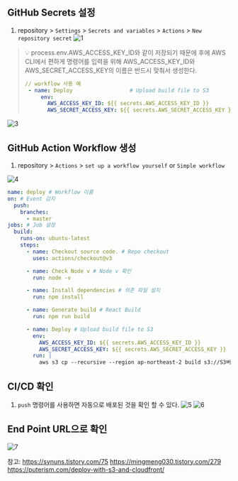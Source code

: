 ## GitHub Secrets 설정

1.  repository > `Settings` > `Secrets and variables` > `Actions` > `New repository secret`
    ![1](/images/posts/deployAWS/aws2-1.png)

> 💡 process.env.AWS_ACCESS_KEY_ID와 같이 저장되기 때문에 후에 AWS CLI에서 편하게 명령어를 입력을 위해 AWS_ACCESS_KEY_ID와 AWS_SECRET_ACCESS_KEY의 이름은 반드시 맞춰서 생성한다.
>
> ```yml
> // workflow 사용 예
>  - name: Deploy                  # Upload build file to S3
>      env:
>        AWS_ACCESS_KEY_ID: ${{ secrets.AWS_ACCESS_KEY_ID }}
>        AWS_SECRET_ACCESS_KEY: ${{ secrets.AWS_SECRET_ACCESS_KEY }}
> ```

![3](/images/posts/deployAWS/aws2-2.png)

## GitHub Action Workflow 생성

1. repository > `Actions` > `set up a workflow yourself` or `Simple workflow`

![4](/images/posts/deployAWS/aws2-4.png)

```yml
name: deploy # Workflow 이름
on: # Event 감지
  push:
    branches:
      - master
jobs: # Job 설정
  build:
    runs-on: ubuntu-latest
    steps:
      - name: Checkout source code. # Repo checkout
        uses: actions/checkout@v3

      - name: Check Node v # Node v 확인
        run: node -v

      - name: Install dependencies # 의존 파일 설치
        run: npm install

      - name: Generate build # React Build
        run: npm run build

      - name: Deploy # Upload build file to S3
        env:
          AWS_ACCESS_KEY_ID: ${{ secrets.AWS_ACCESS_KEY_ID }}
          AWS_SECRET_ACCESS_KEY: ${{ secrets.AWS_SECRET_ACCESS_KEY }}
        run: |
          aws s3 cp --recursive --region ap-northeast-2 build s3://S3버킷 명
```

## CI/CD 확인

1. `push` 명령어를 사용하면 자동으로 배포된 것을 확인 할 수 있다.
   ![5](/images/posts/deployAWS/aws2-5.png)
   ![6](/images/posts/deployAWS/aws2-6.png)

## End Point URL으로 확인

![7](/images/posts/deployAWS/aws2-7.png)

참고:
https://synuns.tistory.com/75
https://mingmeng030.tistory.com/279
https://puterism.com/deploy-with-s3-and-cloudfront/
